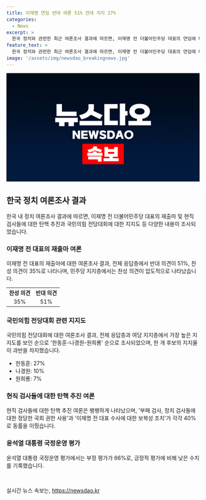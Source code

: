 ```yaml
---
title: 이재명 연임 반대 여론 51% 전대 지지 27%
categories:
  - News
excerpt: >
  한국 정치와 관련한 최근 여론조사 결과에 따르면, 이재명 전 더불어민주당 대표의 연임에 대한 반대 의견이 과반을 차지했다. 국민의힘 전당대회 관련 조사에서는 한동훈, 나경원, 원희룡 순으로 지지도가 높았으며, 윤석열 대통령의 국정 지지도는 하락한 것으로 나타났다. 정책 현안에 대한 조사 결과에 따르면, 최저임금 결정에 대한 긍정적 여론이 과반수를 차지했으며, 남북한 통일에 대한 의견은 분분했다.
feature_text: >
  한국 정치와 관련한 최근 여론조사 결과에 따르면, 이재명 전 더불어민주당 대표의 연임에 대한 반대 의견이 과반을 차지했다. 국민의힘 전당대회 관련 조사에서는 한동훈, 나경원, 원희룡 순으로 지지도가 높았으며, 윤석열 대통령의 국정 지지도는 하락한 것으로 나타났다. 정책 현안에 대한 조사 결과에 따르면, 최저임금 결정에 대한 긍정적 여론이 과반수를 차지했으며, 남북한 통일에 대한 의견은 분분했다.
image: '/assets/img/newsdao_breakingnews.jpg'
---
```


<p><img src="/assets/img/newsdao_breakingnews.jpg" alt="ranknews 속보" /></p>

<h2 data-ke-size="size26">한국 정치 여론조사 결과</h2>

<p data-ke-size="size16">한국 내 정치 여론조사 결과에 따르면, 이재명 전 더불어민주당 대표의 재출마 및 현직 검사들에 대한 탄핵 추진과 국민의힘 전당대회에 대한 지지도 등 다양한 내용이 조사되었습니다.</p>

<h3 data-ke-size="size24">이재명 전 대표의 재출마 여론</h3>

<p data-ke-size="size16">이재명 전 대표의 재출마에 대한 여론조사 결과, 전체 응답층에서 반대 의견이 51%, 찬성 의견이 35%로 나타나며, 민주당 지지층에서는 찬성 의견이 압도적으로 나타났습니다.</p>

<table>
    <tr>
        <td style="text-align: center; height: 17px;"><b>찬성 의견</b></td>
        <td style="text-align: center; height: 17px;"><b>반대 의견</b></td>
    </tr>
    <tr>
        <td style="text-align: center; height: 17px;">35%</td>
        <td style="text-align: center; height: 17px;">51%</td>
    </tr>
</table>

<h3 data-ke-size="size24">국민의힘 전당대회 관련 지지도</h3>

<p data-ke-size="size16">국민의힘 전당대회에 대한 여론조사 결과, 전체 응답층과 여당 지지층에서 가장 높은 지지도를 보인 순으로 '한동훈-나경원-원희룡' 순으로 조사되었으며, 한 개 후보의 지지율이 과반을 차지했습니다.</p>

<ul>
    <li>한동훈: 27%</li>
    <li>나경원: 10%</li>
    <li>원희룡: 7%</li>
</ul>

<h3 data-ke-size="size24">현직 검사들에 대한 탄핵 추진 여론</h3>

<p data-ke-size="size16">현직 검사들에 대한 탄핵 추진 여론은 팽팽하게 나타났으며, '부패 검사, 정치 검사들에 대한 정당한 국회 권한 사용'과 '이재명 전 대표 수사에 대한 보복성 조치'가 각각 40%로 동률을 이뤘습니다.</p>

<h3 data-ke-size="size24">윤석열 대통령 국정운영 평가</h3>

<p data-ke-size="size16">윤석열 대통령 국정운영 평가에서는 부정 평가가 66%로, 긍정적 평가에 비해 낮은 수치를 기록했습니다.</p>

<p data-ke-size="size16">&nbsp;</p>
실시간 뉴스 속보는, <a href="https://newsdao.kr" rel="dofollow">https://newsdao.kr</a>


